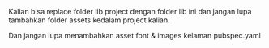 Kalian bisa replace folder lib project dengan folder lib ini dan jangan lupa tambahkan folder assets kedalam project kalian.

Dan jangan lupa menambahkan asset font & images kelaman pubspec.yaml
